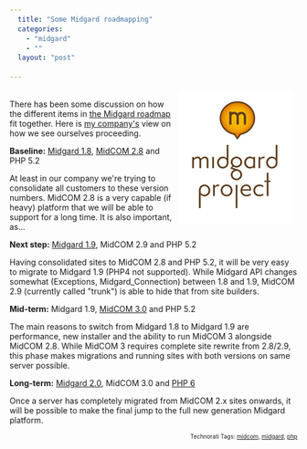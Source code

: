 ```yaml
---
  title: "Some Midgard roadmapping"
  categories: 
    - "midgard"
    - ""
  layout: "post"

---
```

<p>
<img src="/files/midgard2.jpg" height="232" width="200" border="0" align="right" hspace="8" vspace="4" alt="Midgard2" /><br />There has been some discussion on how the different items in <a href="http://trac.midgard-project.org/roadmap">the Midgard roadmap</a> fit together. Here is <a href="http://nemein.com/en/">my company's</a> view on how we see ourselves proceeding.
</p><p>
<strong>Baseline:</strong> <a href="http://www.midgard-project.org/midgard/1.8">Midgard 1.8</a>, <a href="http://www.midgard-project.org/updates/view/midcom_2-8-0_released.html">MidCOM 2.8</a> and PHP 5.2
</p><p>
At least in our company we're trying to consolidate all customers to these version numbers. MidCOM 2.8 is a very capable (if heavy) platform that we will be able to support for a long time. It is also important, as...
</p><p>
<strong>Next step:</strong> <a href="http://www.midgard-project.org/midgard/1.9">Midgard 1.9</a>, MidCOM 2.9 and PHP 5.2
</p><p>
Having consolidated sites to MidCOM 2.8 and PHP 5.2, it will be very easy to migrate to Midgard 1.9 (PHP4 not supported). While Midgard API changes somewhat (Exceptions, Midgard_Connection) between 1.8 and 1.9, MidCOM 2.9 (currently called &quot;trunk&quot;) is able to hide that from site builders.
</p><p>
<strong>Mid-term:</strong> Midgard 1.9, <a href="http://www.l.google.com/url?sa=t&amp;ct=res&amp;cd=1&amp;url=http%3A%2F%2Fbergie.iki.fi%2Fblog%2Fsome_plans_for_midcom_3.html&amp;ei=UDHZR5aBEIv2wwGA6KGsCA&amp;usg=AFQjCNEQ3rNK3au_rKV9pFWGCdlDhlJodw&amp;sig2=pmP2wAex6bqrh1IJKbfCZA">MidCOM 3.0</a> and PHP 5.2
</p><p>
The main reasons to switch from Midgard 1.8 to Midgard 1.9 are performance, new installer and the ability to run MidCOM 3 alongside MidCOM 2.8. While MidCOM 3 requires complete site rewrite from 2.8/2.9, this phase makes migrations and running sites with both versions on same server possible.
</p><p>
<strong>Long-term:</strong> <a href="http://trac.midgard-project.org/milestone/Midgard%202.0">Midgard 2.0</a>, MidCOM 3.0 and <a href="http://www.dotvoid.com/view.php?id=57">PHP 6</a>
</p><p>
Once a server has completely migrated from MidCOM 2.x sites onwards, it will be possible to make the final jump to the full new generation Midgard platform.
</p>
<p style="text-align:right;font-size:10px;">Technorati Tags: <a href="http://www.technorati.com/tag/midcom">midcom</a>, <a href="http://www.technorati.com/tag/midgard">midgard</a>, <a href="http://www.technorati.com/tag/php">php</a></p>